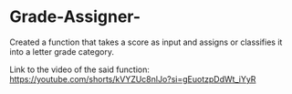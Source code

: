 # Grade-Assigner-
Created a function that takes a score as input and assigns or classifies it into a letter grade category.

Link to the video of the said function: https://youtube.com/shorts/kVYZUc8nlJo?si=gEuotzpDdWt_iYyR
